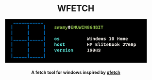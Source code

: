 <h1 align="center">WFETCH</h1>

<p align="center">
  <img src="preview/ss.png">
</p>

<h4 align="center"> A fetch tool for windows inspired by <a href="https://github.com/dylanaraps/pfetch">pfetch</a> </h4>
